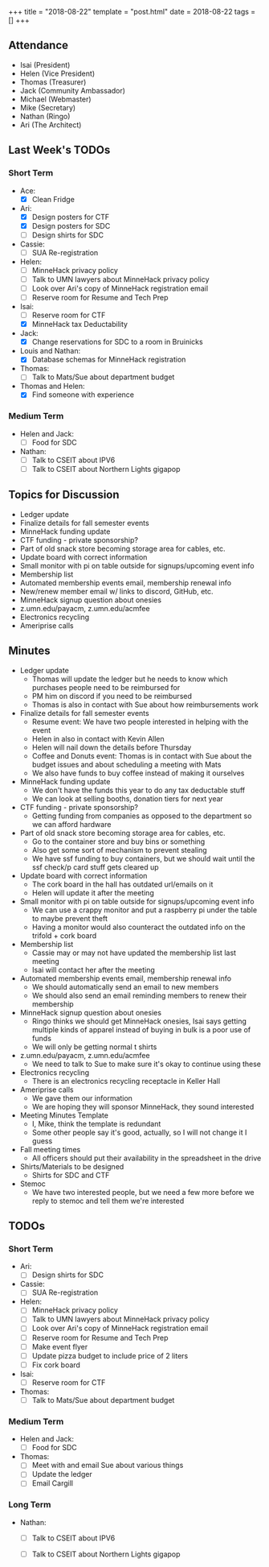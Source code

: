 +++
title = "2018-08-22"
template = "post.html"
date = 2018-08-22
tags = []
+++

## Attendance
 - Isai      (President)
 - Helen     (Vice President)
 - Thomas    (Treasurer)
 - Jack      (Community Ambassador)
 - Michael   (Webmaster)
 - Mike      (Secretary)
 - Nathan    (Ringo)
 - Ari       (The Architect)

## Last Week's TODOs
### Short Term
 - Ace:
   - [x] Clean Fridge
 - Ari:
   - [x] Design posters for CTF
   - [x] Design posters for SDC
   - [ ] Design shirts for SDC
 - Cassie:
   - [ ] SUA Re-registration
 - Helen:
   - [ ] MinneHack privacy policy
   - [ ] Talk to UMN lawyers about MinneHack privacy policy
   - [ ] Look over Ari's copy of MinneHack registration email
   - [ ] Reserve room for Resume and Tech Prep
 - Isai:
   - [ ] Reserve room for CTF
   - [x] MinneHack tax Deductability
 - Jack:
   - [x] Change reservations for SDC to a room in Bruinicks
 - Louis and Nathan:
   - [x] Database schemas for MinneHack registration
 - Thomas:
   - [ ] Talk to Mats/Sue about department budget
 - Thomas and Helen:
   - [x] Find someone with experience

### Medium Term
 - Helen and Jack:
   - [ ] Food for SDC
 - Nathan:
   - [ ] Talk to CSEIT about IPV6
   - [ ] Talk to CSEIT about Northern Lights gigapop

## Topics for Discussion
 - Ledger update
 - Finalize details for fall semester events
 - MinneHack funding update
 - CTF funding - private sponsorship?
 - Part of old snack store becoming storage area for cables, etc.
 - Update board with correct information
 - Small monitor with pi on table outside for signups/upcoming event info
 - Membership list
 - Automated membership events email, membership renewal info
 - New/renew member email w/ links to discord, GitHub, etc.
 - MinneHack signup question about onesies
 - z.umn.edu/payacm, z.umn.edu/acmfee
 - Electronics recycling
 - Ameriprise calls

## Minutes
 - Ledger update
   - Thomas will update the ledger but he needs to know which purchases people need to be reimbursed for
   - PM him on discord if you need to be reimbursed
   - Thomas is also in contact with Sue about how reimbursements work
 - Finalize details for fall semester events
   - Resume event: We have two people interested in helping with the event
   - Helen in also in contact with Kevin Allen
   - Helen will nail down the details before Thursday
   - Coffee and Donuts event: Thomas is in contact with Sue about the budget issues and about scheduling a meeting with Mats
   - We also have funds to buy coffee instead of making it ourselves
 - MinneHack funding update
   - We don't have the funds this year to do any tax deductable stuff
   - We can look at selling booths, donation tiers for next year
 - CTF funding - private sponsorship?
   - Getting funding from companies as opposed to the department so we can afford hardware
 - Part of old snack store becoming storage area for cables, etc.
   - Go to the container store and buy bins or something
   - Also get some sort of mechanism to prevent stealing
   - We have ssf funding to buy containers, but we should wait until the ssf check/p card stuff gets cleared up
 - Update board with correct information
   - The cork board in the hall has outdated url/emails on it
   - Helen will update it after the meeting
 - Small monitor with pi on table outside for signups/upcoming event info
   - We can use a crappy monitor and put a raspberry pi under the table to maybe prevent theft
   - Having a monitor would also counteract the outdated info on the trifold + cork board
 - Membership list
   - Cassie may or may not have updated the membership list last meeting
   - Isai will contact her after the meeting
 - Automated membership events email, membership renewal info
   - We should automatically send an email to new members
   - We should also send an email reminding members to renew their membership
 - MinneHack signup question about onesies
   - Ringo thinks we should get MinneHack onesies, Isai says getting multiple kinds of apparel instead of buying in bulk is a poor use of funds
   - We will only be getting normal t shirts
 - z.umn.edu/payacm, z.umn.edu/acmfee
   - We need to talk to Sue to make sure it's okay to continue using these
 - Electronics recycling
   - There is an electronics recycling receptacle in Keller Hall
 - Ameriprise calls
   - We gave them our information
   - We are hoping they will sponsor MinneHack, they sound interested
 - Meeting Minutes Template
   - I, Mike, think the template is redundant
   - Some other people say it's good, actually, so I will not change it I guess
 - Fall meeting times
   - All officers should put their availability in the spreadsheet in the drive
 - Shirts/Materials to be designed
   - Shirts for SDC and CTF
 - Stemoc
   - We have two interested people, but we need a few more before we reply to stemoc and tell them we're interested

## TODOs
### Short Term
 - Ari:
   - [ ] Design shirts for SDC
 - Cassie:
   - [ ] SUA Re-registration
 - Helen:
   - [ ] MinneHack privacy policy
   - [ ] Talk to UMN lawyers about MinneHack privacy policy
   - [ ] Look over Ari's copy of MinneHack registration email
   - [ ] Reserve room for Resume and Tech Prep
   - [ ] Make event flyer
   - [ ] Update pizza budget to include price of 2 liters
   - [ ] Fix cork board
 - Isai:
   - [ ] Reserve room for CTF
 - Thomas:
   - [ ] Talk to Mats/Sue about department budget

### Medium Term
 - Helen and Jack:
   - [ ] Food for SDC
 - Thomas:
   - [ ] Meet with and email Sue about various things
   - [ ] Update the ledger
   - [ ] Email Cargill

### Long Term
 - Nathan:
   - [ ] Talk to CSEIT about IPV6
   - [ ] Talk to CSEIT about Northern Lights gigapop

